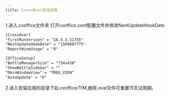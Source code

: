 ```yaml
---
title: CrossOver无线试用
---
```


1.进入.cxoffice文件夹 打开cxoffice.conf配置文件并修改NextUpdateHookDate

``` txt
[CrossOver]
"FirstRunVersion" = "18.5.5.31755"
"NextUpdateHookDate" = "1569887775"
"ReportWineUsage" = "0"

[OfficeSetup]
"BottleManagerSize" = "734x438"
"ShowBottleSidebar" = ""
"MainWindowView" = "TREE_VIEW"
"AutoUpdate" = "0"
```
2.进入安装应用的目录下如.cxoffice/TIM,删除.eval文件可重置15天试用期。

